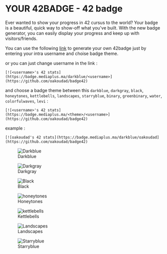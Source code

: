 # YOUR 42BADGE - 42 badge
Ever wanted to show your progress in 42 cursus to the world? Your badge is a beautiful, quick way to show-off what you've built. With the new badge generator, you can easily display your progress and keep up with visitors/friends.

You can use the following [link](https://badge.mediaplus.ma) to generate your own 42badge just by entering your intra username and choise badge theme.

or you can just change username in the link :

```
[![<username>'s 42 stats](https://badge.mediaplus.ma/darkblue/<username>](https://github.com/oakoudad/badge42)
```

and choose a badge theme between this `darkblue`, `darkgray`, `black`, `honeytones`, `kettlebells`, `landscapes`, `starryblue`, `binary`, `greenbinary`, `water`, `colorfulwaves`, `levi` :

```
[![<username>'s 42 stats](https://badge.mediaplus.ma/<theme>/<username>](https://github.com/oakoudad/badge42)
```

example :

```
[![oakoudad's 42 stats](https://badge.mediaplus.ma/darkblue/oakoudad](https://github.com/oakoudad/badge42)
```

<figure>
  <img src="https://badge.mediaplus.ma/darkblue/oakoudad" alt="Darkblue" title="Darkblue" />
  <figcaption>Darkblue</figcaption>
</figure>

<figure>
  <img src="https://badge.mediaplus.ma/darkgray/oakoudad" alt="Darkgray" title="Darkgray" />
  <figcaption>Darkgray</figcaption>
</figure>

<figure>
  <img src="https://badge.mediaplus.ma/darkblue/oakoudad" alt="Black" title="Black" />
  <figcaption>Black</figcaption>
</figure>

<figure>
  <img src="https://badge.mediaplus.ma/honeytones/oakoudad" alt="honeytones" title="Honeytones" />
  <figcaption>Honeytones</figcaption>
</figure>

<figure>
  <img src="https://badge.mediaplus.ma/kettlebells/oakoudad" alt="kettlebells" title="Kettlebells" />
  <figcaption>Kettlebells</figcaption>
</figure>

<figure>
  <img src="https://badge.mediaplus.ma/landscapes/oakoudad" alt="Landscapes" title="Landscapes" />
  <figcaption>Landscapes</figcaption>
</figure>

<figure>
  <img src="https://badge.mediaplus.ma/starryblue/oakoudad" alt="Starryblue" title="Starryblue" />
  <figcaption>Starryblue</figcaption>
</figure>
